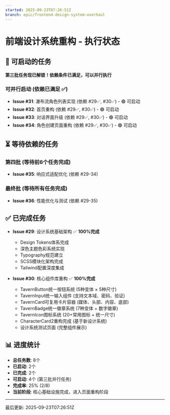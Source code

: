 ```yaml
---
started: 2025-09-23T07:26:51Z
branch: epic/frontend-design-system-overhaul
---
```


# 前端设计系统重构 - 执行状态

## 🚀 可启动的任务
**第三批任务现已解锁！依赖条件已满足，可以并行执行**

### 可并行启动 (依赖已满足 ✅)
- **Issue #31**: 瀑布流角色列表实现 (依赖 #29✅, #30✅) - 🟢 可启动
- **Issue #32**: 首页重构 (依赖 #29✅, #30✅) - 🟢 可启动
- **Issue #33**: 对话界面升级 (依赖 #29✅, #30✅) - 🟢 可启动
- **Issue #34**: 角色创建页面重构 (依赖 #29✅, #30✅) - 🟢 可启动

## ⏳ 等待依赖的任务

### 第四批 (等待前6个任务完成)
- **Issue #35**: 响应式适配优化 (依赖 #29-34)

### 最终批 (等待所有任务完成)
- **Issue #36**: 性能优化与测试 (依赖 #29-35)

## ✅ 已完成任务
- **Issue #29**: 设计系统基础架构 ✅ **100%完成**
  - Design Tokens体系完成
  - 深色主题色彩系统实现
  - Typography规范建立
  - SCSS模块化架构完成
  - Tailwind配置深度集成

- **Issue #30**: 核心组件库重构 ✅ **100%完成**
  - TavernButton统一按钮系统 (5种变体 × 5种尺寸)
  - TavernInput统一输入组件 (支持文本域、密码、验证)
  - TavernCard可复用卡片容器 (媒体、头部、内容、底部)
  - TavernBadge统一徽章系统 (7种变体 + 数字徽章)
  - TavernIcon图标系统 (20+常用图标 + 统一尺寸)
  - CharacterCard2重构完成 (基于新设计系统)
  - 设计系统测试页面 (完整组件展示)

## 📊 进度统计
- **总任务数**: 8个
- **已启动**: 2个
- **已完成**: 2个
- **可启动**: 4个 (第三批并行任务)
- **完成率**: 25% (2/8)
- **当前阶段**: 核心基础设施完成，进入页面重构阶段

---
最后更新: 2025-09-23T07:26:51Z
